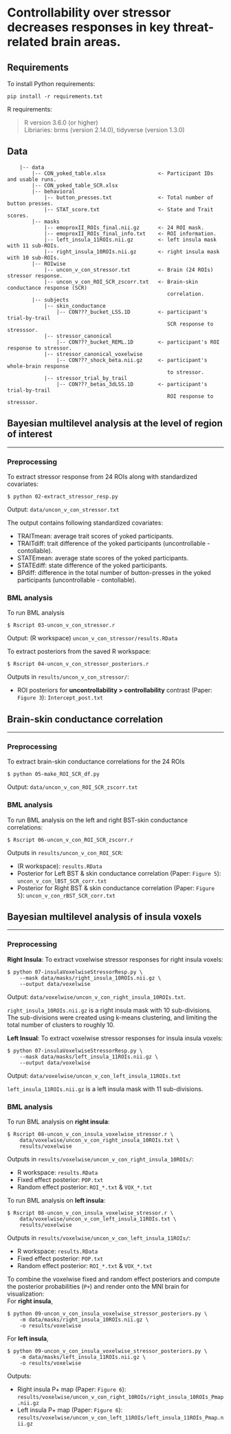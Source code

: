 # Controllability over stressor decreases responses in key threat-related brain areas.

## Requirements
To install Python requirements:
```
pip install -r requirements.txt 
```
R requirements:
> R version 3.6.0 (or higher)  
> Libriaries: brms (version 2.14.0), tidyverse (version 1.3.0)  

## Data
```
    |-- data
        |-- CON_yoked_table.xlsx                 <- Participant IDs and usable runs.
        |-- CON_yoked_table_SCR.xlsx
        |-- behavioral
            |-- button_presses.txt               <- Total number of button presses.  
            |-- STAT_score.txt                   <- State and Trait scores.
        |-- masks
            |-- emoproxII_ROIs_final.nii.gz      <- 24 ROI mask.
            |-- emoproxII_ROIs_final_info.txt    <- ROI information.
            |-- left_insula_11ROIs.nii.gz        <- left insula mask with 11 sub-ROIs.
            |-- right_insula_10ROIs.nii.gz       <- right insula mask with 10 sub-ROIs.
        |-- ROIwise
            |-- uncon_v_con_stressor.txt         <- Brain (24 ROIs) stressor response.
            |-- uncon_v_con_ROI_SCR_zscorr.txt   <- Brain-skin conductance response (SCR)
                                                    correlation.
        |-- subjects
            |-- skin_conductance
                |-- CON???_bucket_LSS.1D         <- participant's trial-by-trail
                                                    SCR response to stresssor.
            |-- stressor_canonical
                |-- CON???_bucket_REML.1D        <- participant's ROI response to stressor.
            |-- stressor_canonical_voxelwise
                |-- CON???_shock_beta.nii.gz     <- participant's whole-brain response 
                                                    to stressor.
            |-- stressor_trial_by_trail          
                |-- CON???_betas_3dLSS.1D        <- participant's trial-by-trail
                                                    ROI response to stresssor.
```  

## Bayesian multilevel analysis at the level of region of interest
---

### __Preprocessing__  

To extract stressor response from 24 ROIs along with standardized
covariates:
```
$ python 02-extract_stressor_resp.py  
```
Output: `data/uncon_v_con_stressor.txt`  

The output contains following standardized covariates: 
- TRAITmean: average trait scores of yoked participants.  
- TRAITdiff: trait difference of the yoked participants (uncontrollable - contollable).  
- STATEmean: average state scores of the yoked participants.  
- STATEdiff: state difference of the yoked participants.  
- BPdiff: difference in the total number of button-presses in the yoked participants (uncontrollable - contollable).  

### __BML analysis__  

To run BML analysis
```
$ Rscript 03-uncon_v_con_stressor.r
```
Output: (R workspace) `uncon_v_con_stressor/results.RData`  

To extract posteriors from the saved R workspace:
```
$ Rscript 04-uncon_v_con_stressor_posteriors.r
```
Outputs in `results/uncon_v_con_stressor/`:
- ROI posteriors for __uncontrollability > controllability__ contrast (Paper: `Figure 3`): `Intercept_post.txt`  

## Brain-skin conductance correlation
---
### __Preprocessing__  
To extract brain-skin conductance correlations for the 24 ROIs 
```
$ python 05-make_ROI_SCR_df.py  
```
Output: `data/uncon_v_con_ROI_SCR_zscorr.txt`  

### __BML analysis__
To run BML analysis on the left and right BST-skin conductance correlations:
```
$ Rscript 06-uncon_v_con_ROI_SCR_zscorr.r
```

Outputs in `results/uncon_v_con_ROI_SCR`:  
- (R workspace): `results.RData`  
- Posterior for Left BST & skin conductance correlation (Paper: `Figure 5`): `uncon_v_con_lBST_SCR_corr.txt`  
- Posterior for Right BST & skin conductance correlation (Paper: `Figure 5`): `uncon_v_con_rBST_SCR_corr.txt`  

## Bayesian multilevel analysis of insula voxels
---
### __Preprocessing__
**Right Insula**: To extract voxelwise stressor responses for right insula voxels:
```
$ python 07-insulaVoxelwiseStressorResp.py \
    --mask data/masks/right_insula_10ROIs.nii.gz \
    --output data/voxelwise  
```
Output: `data/voxelwise/uncon_v_con_right_insula_10ROIs.txt`.  

`right_insula_10ROIs.nii.gz` is a right insula mask with 10 sub-divisions. 
                            The sub-divisions were created using k-means clustering,
                            and limiting the total number of clusters to roughly 10.
                            
**Left Insual**: To extract voxelwise stressor responses for insula insula voxels:
```
$ python 07-insulaVoxelwiseStressorResp.py \
    --mask data/masks/left_insula_11ROIs.nii.gz \
    --output data/voxelwise  
```
Output: `data/voxelwise/uncon_v_con_left_insula_11ROIs.txt`  

`left_insula_11ROIs.nii.gz` is a left insula mask with 11 sub-divisions.  

### __BML analysis__

To run BML analysis on __right insula__:
```
$ Rscript 08-uncon_v_con_insula_voxelwise_stressor.r \
    data/voxelwise/uncon_v_con_right_insula_10ROIs.txt \
    results/voxelwise  
```
Outputs in `results/voxelwise/uncon_v_con_right_insula_10ROIs/`: 
- R workspace: `results.RData`  
- Fixed effect posterior: `POP.txt`
- Random effect posterior: `ROI_*.txt` & `VOX_*.txt`

To run BML analysis on __left insula__:
```
$ Rscript 08-uncon_v_con_insula_voxelwise_stressor.r \
    data/voxelwise/uncon_v_con_left_insula_11ROIs.txt \
    results/voxelwise  
```
Outputs in `results/voxelwise/uncon_v_con_left_insula_11ROIs/`:
- R workspace: `results.RData`  
- Fixed effect posterior: `POP.txt`
- Random effect posterior: `ROI_*.txt` & `VOX_*.txt`

To combine the voxelwise fixed and random effect posteriors and compute the posterior probabilities (`P+`) and render onto the MNI brain for visualization:  
For __right insula__,  
```
$ python 09-uncon_v_con_insula_voxelwise_stressor_posteriors.py \
    -m data/masks/right_insula_10ROIs.nii.gz \
    -o results/voxelwise  
```

For __left insula__,
```
$ python 09-uncon_v_con_insula_voxelwise_stressor_posteriors.py \
    -m data/masks/left_insula_11ROIs.nii.gz \
    -o results/voxelwise
```

Outputs:
- Right insula P+ map (Paper: `Figure 6`): `results/voxelwise/uncon_v_con_right_10ROIs/right_insula_10ROIs_Pmap.nii.gz`  
- Left insula P+ map (Paper: `Figure 6`): `results/voxelwise/uncon_v_con_left_11ROIs/left_insula_11ROIs_Pmap.nii.gz`  